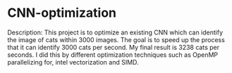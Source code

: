 # CNN-optimization
Description:
This project is to optimize an existing CNN which can identify the image of cats within 3000 images. The goal is to speed up the process that it can identify 3000 cats per second. My final result is 3238 cats per seconds. I did this by different optimization techniques such as OpenMP parallelizing for, intel vectorization and SIMD. 
